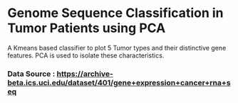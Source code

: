# Genome Sequence Classification in Tumor Patients using PCA

A Kmeans based classifier to plot 5 Tumor types and their distinctive gene features. PCA is used to isolate these characteristics.

### Data Source : https://archive-beta.ics.uci.edu/dataset/401/gene+expression+cancer+rna+seq
